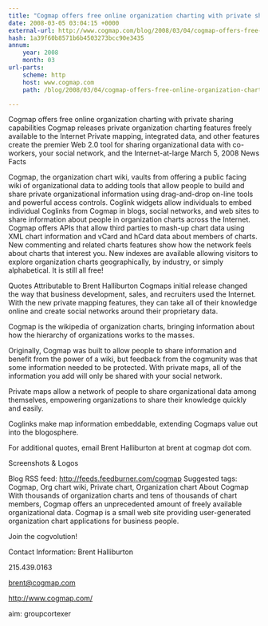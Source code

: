 ```yaml
---
title: "Cogmap offers free online organization charting with private sharing capabilities"
date: 2008-03-05 03:04:15 +0000
external-url: http://www.cogmap.com/blog/2008/03/04/cogmap-offers-free-online-organization-charting-with-private-sharing-capabilities/
hash: 1a39f60b8571b6b4503273bcc90e3435
annum:
    year: 2008
    month: 03
url-parts:
    scheme: http
    host: www.cogmap.com
    path: /blog/2008/03/04/cogmap-offers-free-online-organization-charting-with-private-sharing-capabilities/

---
```


Cogmap offers free online organization charting with private sharing capabilities
Cogmap releases private organization charting features freely available to the Internet
Private mapping, integrated data, and other features create the premier Web 2.0 tool for sharing organizational data with co-workers, your social network, and the Internet-at-large
March 5, 2008
News Facts

Cogmap, the organization chart wiki, vaults from offering a public facing wiki of organizational data to adding tools that allow people to build and share private organizational information using drag-and-drop on-line tools and powerful access controls.
Coglink widgets allow individuals to embed individual Coglinks from Cogmap in blogs, social networks, and web sites to share information about people in organization charts across the Internet.
Cogmap offers APIs that allow third parties to mash-up chart data using XML chart information and vCard and hCard data about members of charts.
New commenting and related charts features show how the network feels about charts that interest you.
New indexes are available allowing visitors to explore organization charts geographically, by industry, or simply alphabetical.
It is still all free!

Quotes Attributable to Brent Halliburton
Cogmaps initial release changed the way that business development, sales, and recruiters used the Internet.  With the new private mapping features, they can take all of their knowledge online and create social networks around their proprietary data.

Cogmap is the wikipedia of organization charts, bringing information about how the hierarchy of organizations works to the masses.

Originally, Cogmap was built to allow people to share information and benefit from the power of a wiki, but feedback from the cogmunity was that some information needed to be protected.  With private maps, all of the information you add will only be shared with your social network.

Private maps allow a network of people to share organizational data among themselves, empowering organizations to share their knowledge quickly and easily.

Coglinks make map information embeddable, extending Cogmaps value out into the blogosphere.

For additional quotes, email Brent Halliburton at brent at cogmap dot com.

Screenshots & Logos










Blog RSS feed: http://feeds.feedburner.com/cogmap
Suggested tags: Cogmap, Org chart wiki, Private chart, Organization chart
About Cogmap
With thousands of organization charts and tens of thousands of chart members, Cogmap offers an unprecedented amount of freely available organizational data.  Cogmap is a small web site providing user-generated organization chart applications for business people.

Join the cogvolution!

Contact Information:
Brent Halliburton

215.439.0163

brent@cogmap.com

http://www.cogmap.com/

aim: groupcortexer
